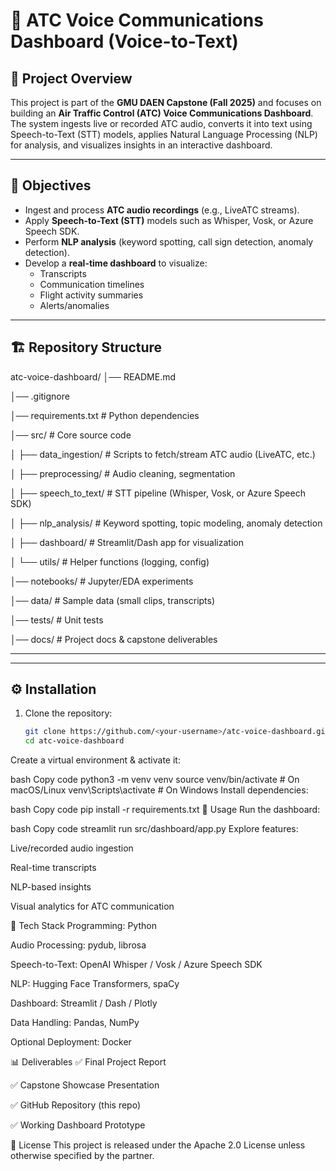 # 🛫 ATC Voice Communications Dashboard (Voice-to-Text)

## 📌 Project Overview
This project is part of the **GMU DAEN Capstone (Fall 2025)** and focuses on building an **Air Traffic Control (ATC) Voice Communications Dashboard**.  
The system ingests live or recorded ATC audio, converts it into text using Speech-to-Text (STT) models, applies Natural Language Processing (NLP) for analysis, and visualizes insights in an interactive dashboard.

---

## 🎯 Objectives
- Ingest and process **ATC audio recordings** (e.g., LiveATC streams).  
- Apply **Speech-to-Text (STT)** models such as Whisper, Vosk, or Azure Speech SDK.  
- Perform **NLP analysis** (keyword spotting, call sign detection, anomaly detection).  
- Develop a **real-time dashboard** to visualize:
  - Transcripts
  - Communication timelines
  - Flight activity summaries
  - Alerts/anomalies  

---

## 🏗️ Repository Structure
atc-voice-dashboard/
│── README.md

│── .gitignore

│── requirements.txt # Python dependencies

│── src/ # Core source code

│ ├── data_ingestion/ # Scripts to fetch/stream ATC audio (LiveATC, etc.)

│ ├── preprocessing/ # Audio cleaning, segmentation

│ ├── speech_to_text/ # STT pipeline (Whisper, Vosk, or Azure Speech SDK)

│ ├── nlp_analysis/ # Keyword spotting, topic modeling, anomaly detection

│ ├── dashboard/ # Streamlit/Dash app for visualization

│ └── utils/ # Helper functions (logging, config)

│── notebooks/ # Jupyter/EDA experiments

│── data/ # Sample data (small clips, transcripts)

│── tests/ # Unit tests

│── docs/ # Project docs & capstone deliverables


---

---

## ⚙️ Installation

1. Clone the repository:
   ```bash
   git clone https://github.com/<your-username>/atc-voice-dashboard.git
   cd atc-voice-dashboard
Create a virtual environment & activate it:

bash
Copy code
python3 -m venv venv
source venv/bin/activate   # On macOS/Linux
venv\Scripts\activate      # On Windows
Install dependencies:

bash
Copy code
pip install -r requirements.txt
🚀 Usage
Run the dashboard:

bash
Copy code
streamlit run src/dashboard/app.py
Explore features:

Live/recorded audio ingestion

Real-time transcripts

NLP-based insights

Visual analytics for ATC communication

🧰 Tech Stack
Programming: Python

Audio Processing: pydub, librosa

Speech-to-Text: OpenAI Whisper / Vosk / Azure Speech SDK

NLP: Hugging Face Transformers, spaCy

Dashboard: Streamlit / Dash / Plotly

Data Handling: Pandas, NumPy

Optional Deployment: Docker

📊 Deliverables
✅ Final Project Report

✅ Capstone Showcase Presentation

✅ GitHub Repository (this repo)

✅ Working Dashboard Prototype

📜 License
This project is released under the Apache 2.0 License unless otherwise specified by the partner.

